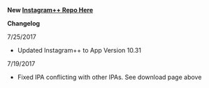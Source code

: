 
**New [Instagram++ Repo Here](https://github.com/JMccormick264/InstagramPP)**

**Changelog**

7/25/2017

 - Updated Instagram++ to App Version 10.31

7/19/2017
  - Fixed IPA conflicting with other IPAs. See download page above